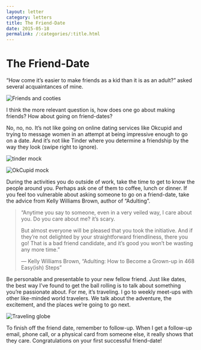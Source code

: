 ```yaml
---
layout: letter
category: letters
title: The Friend-Date
date: 2015-05-18
permalink: /:categories/:title.html
---
```


# The Friend-Date

“How come it’s easier to make friends as a kid than it is as an adult?” asked several acquaintances of mine.

![Friends and cooties](http://gallery.tinyletterapp.com/b7acb1dd09358f1ed19f16a562a005fc08d42511/images/c5952b67-d2f3-4915-b1a2-c74bfce09072.jpg)

I think the more relevant question is, how does one go about making friends? How about going on friend-dates?

No, no, no. It’s not like going on online dating services like Okcupid and trying to message women in an attempt at being impressive enough to go on a date. And it’s not like Tinder where you determine a friendship by the way they look (swipe right to ignore).

![tinder mock](http://gallery.tinyletterapp.com/b7acb1dd09358f1ed19f16a562a005fc08d42511/images/c4954514-b3b3-4391-ac22-b4cc6fc3aabd.jpg)

![OkCupid mock](http://gallery.tinyletterapp.com/b7acb1dd09358f1ed19f16a562a005fc08d42511/images/479a9d98-d1b7-415e-90db-2fbb53ac332d.jpg)

During the activities you do outside of work, take the time to get to know the people around you. Perhaps ask one of them to coffee, lunch or dinner. If you feel too vulnerable about asking someone to go on a friend-date, take the advice from Kelly Williams Brown, author of “Adulting”.

> “Anytime you say to someone, even in a very veiled way, I care about you. Do you care about me? it’s scary.
>
> But almost everyone will be pleased that you took the initiative. And if they’re not delighted by your straightforward friendliness, there you go! That is a bad friend candidate, and it’s good you won’t be wasting any more time.”
>
> — Kelly Williams Brown, “Adulting: How to Become a Grown-up in 468 Easy(ish) Steps”

Be personable and presentable to your new fellow friend. Just like dates, the best way I’ve found to get the ball rolling is to talk about something you’re passionate about. For me, it’s traveling. I go to weekly meet-ups with other like-minded world travelers. We talk about the adventure, the excitement, and the places we’re going to go next.

![Traveling globe](http://gallery.tinyletterapp.com/b7acb1dd09358f1ed19f16a562a005fc08d42511/images/61bbd5a4-3100-482f-9499-202576667d5f.jpg)

To finish off the friend date, remember to follow-up. When I get a follow-up email, phone call, or a physical card from someone else, it really shows that they care. Congratulations on your first successful friend-date!  
